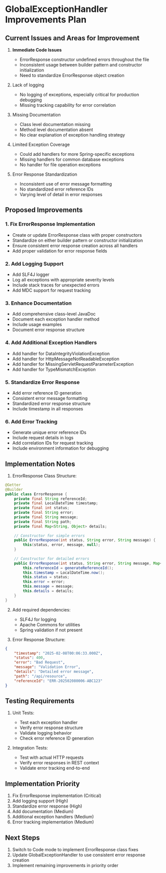 # GlobalExceptionHandler Improvements Plan

## Current Issues and Areas for Improvement

1. **Immediate Code Issues**
   - ErrorResponse constructor undefined errors throughout the file
   - Inconsistent usage between builder pattern and constructor initialization
   - Need to standardize ErrorResponse object creation

2. Lack of logging
   - No logging of exceptions, especially critical for production debugging
   - Missing tracking capability for error correlation

3. Missing Documentation
   - Class level documentation missing
   - Method level documentation absent
   - No clear explanation of exception handling strategy

4. Limited Exception Coverage
   - Could add handlers for more Spring-specific exceptions
   - Missing handlers for common database exceptions
   - No handler for file operation exceptions

5. Error Response Standardization
   - Inconsistent use of error message formatting
   - No standardized error reference IDs
   - Varying level of detail in error responses

## Proposed Improvements

### 1. Fix ErrorResponse Implementation
- Create or update ErrorResponse class with proper constructors
- Standardize on either builder pattern or constructor initialization
- Ensure consistent error response creation across all handlers
- Add proper validation for error response fields

### 2. Add Logging Support
- Add SLF4J logger
- Log all exceptions with appropriate severity levels
- Include stack traces for unexpected errors
- Add MDC support for request tracking

### 3. Enhance Documentation
- Add comprehensive class-level JavaDoc
- Document each exception handler method
- Include usage examples
- Document error response structure

### 4. Add Additional Exception Handlers
- Add handler for DataIntegrityViolationException
- Add handler for HttpMessageNotReadableException
- Add handler for MissingServletRequestParameterException
- Add handler for TypeMismatchException

### 5. Standardize Error Response
- Add error reference ID generation
- Consistent error message formatting
- Standardized error response structure
- Include timestamp in all responses

### 6. Add Error Tracking
- Generate unique error reference IDs
- Include request details in logs
- Add correlation IDs for request tracking
- Include environment information for debugging

## Implementation Notes

1. ErrorResponse Class Structure:
```java
@Getter
@Builder
public class ErrorResponse {
    private final String referenceId;
    private final LocalDateTime timestamp;
    private final int status;
    private final String error;
    private final String message;
    private final String path;
    private final Map<String, Object> details;
    
    // Constructor for simple errors
    public ErrorResponse(int status, String error, String message) {
        this(status, error, message, null);
    }
    
    // Constructor for detailed errors
    public ErrorResponse(int status, String error, String message, Map<String, Object> details) {
        this.referenceId = generateReferenceId();
        this.timestamp = LocalDateTime.now();
        this.status = status;
        this.error = error;
        this.message = message;
        this.details = details;
    }
}
```

2. Add required dependencies:
   - SLF4J for logging
   - Apache Commons for utilities
   - Spring validation if not present

3. Error Response Structure:
```json
{
    "timestamp": "2025-02-08T00:06:33.000Z",
    "status": 400,
    "error": "Bad Request",
    "message": "Validation Error",
    "details": "Detailed error message",
    "path": "/api/resource",
    "referenceId": "ERR-202502080006-ABC123"
}
```

## Testing Requirements

1. Unit Tests:
   - Test each exception handler
   - Verify error response structure
   - Validate logging behavior
   - Check error reference ID generation

2. Integration Tests:
   - Test with actual HTTP requests
   - Verify error responses in REST context
   - Validate error tracking end-to-end

## Implementation Priority

1. Fix ErrorResponse implementation (Critical)
2. Add logging support (High)
3. Standardize error response (High)
4. Add documentation (Medium)
5. Additional exception handlers (Medium)
6. Error tracking implementation (Medium)

## Next Steps

1. Switch to Code mode to implement ErrorResponse class fixes
2. Update GlobalExceptionHandler to use consistent error response creation
3. Implement remaining improvements in priority order